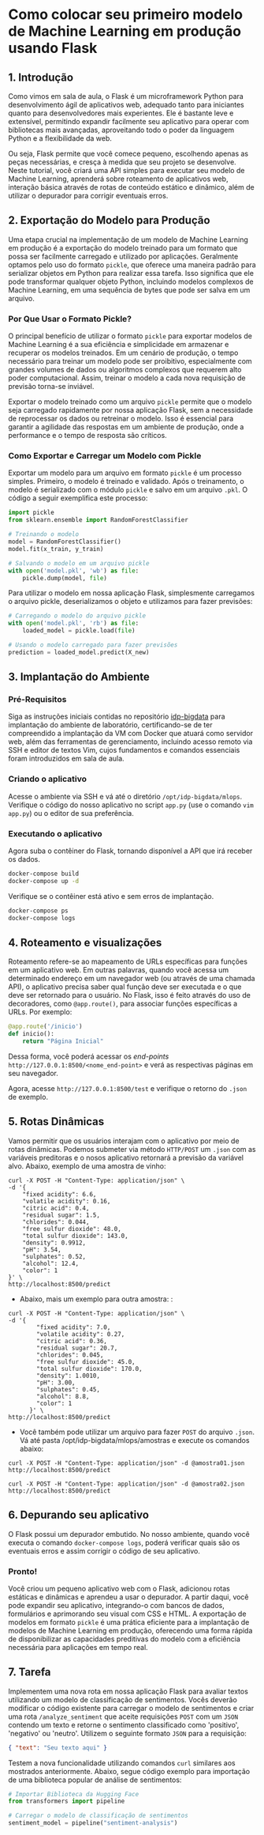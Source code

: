 # Como colocar seu primeiro modelo de Machine Learning em produção usando Flask

## 1. Introdução

Como vimos em sala de aula, o Flask é um microframework Python para desenvolvimento ágil de aplicativos web, adequado tanto para iniciantes quanto para desenvolvedores mais experientes. Ele é bastante leve e extensível, permitindo expandir facilmente seu aplicativo para operar com bibliotecas mais avançadas, aproveitando todo o poder da linguagem Python e a flexibilidade da web. 

Ou seja, Flask permite que você comece pequeno, escolhendo apenas as peças necessárias, e cresça à medida que seu projeto se desenvolve. Neste tutorial, você criará uma API simples para executar seu modelo de Machine Learning, aprenderá sobre roteamento de aplicativos web, interação básica através de rotas de conteúdo estático e dinâmico, além de utilizar o depurador para corrigir eventuais erros.

## 2. Exportação do Modelo para Produção

Uma etapa crucial na implementação de um modelo de Machine Learning em produção é a exportação do modelo treinado para um formato que possa ser facilmente carregado e utilizado por aplicações. Geralmente optamos pelo uso do formato `pickle`, que oferece uma maneira padrão para serializar objetos em Python para realizar essa tarefa. Isso significa que ele pode transformar qualquer objeto Python, incluindo modelos complexos de Machine Learning, em uma sequência de bytes que pode ser salva em um arquivo.

### Por Que Usar o Formato Pickle?

O principal benefício de utilizar o formato `pickle` para exportar modelos de Machine Learning é a sua eficiência e simplicidade em armazenar e recuperar os modelos treinados. Em um cenário de produção, o tempo necessário para treinar um modelo pode ser proibitivo, especialmente com grandes volumes de dados ou algoritmos complexos que requerem alto poder computacional. Assim, treinar o modelo a cada nova requisição de previsão torna-se inviável.

Exportar o modelo treinado como um arquivo `pickle` permite que o modelo seja carregado rapidamente por nossa aplicação Flask, sem a necessidade de reprocessar os dados ou retreinar o modelo. Isso é essencial para garantir a agilidade das respostas em um ambiente de produção, onde a performance e o tempo de resposta são críticos.

### Como Exportar e Carregar um Modelo com Pickle

Exportar um modelo para um arquivo em formato `pickle` é um processo simples. Primeiro, o modelo é treinado e validado. Após o treinamento, o modelo é serializado com o módulo `pickle` e salvo em um arquivo `.pkl`. O código a seguir exemplifica este processo:

```python
import pickle
from sklearn.ensemble import RandomForestClassifier

# Treinando o modelo
model = RandomForestClassifier()
model.fit(x_train, y_train)

# Salvando o modelo em um arquivo pickle
with open('model.pkl', 'wb') as file:
    pickle.dump(model, file)
```

Para utilizar o modelo em nossa aplicação Flask, simplesmente carregamos o arquivo pickle, deserializamos o objeto e utilizamos para fazer previsões:
```python
# Carregando o modelo do arquivo pickle
with open('model.pkl', 'rb') as file:
    loaded_model = pickle.load(file)

# Usando o modelo carregado para fazer previsões
prediction = loaded_model.predict(X_new)
```

## 3. Implantação do Ambiente

### Pré-Requisitos

Siga as instruções iniciais contidas no repositório [idp-bigdata](https://github.com/klaytoncastro/idp-bigdata/) para implantação do ambiente de laboratório, certificando-se de ter compreendido a implantação da VM com Docker que atuará como servidor web, além das ferramentas de gerenciamento, incluindo acesso remoto via SSH e editor de textos Vim, cujos fundamentos e comandos essenciais foram introduzidos em sala de aula. 

### Criando o aplicativo

Acesse o ambiente via SSH e vá até o diretório `/opt/idp-bigdata/mlops`. Verifique o código do nosso aplicativo no script `app.py` (use o comando `vim app.py`) ou o editor de sua preferência. 

### Executando o aplicativo 

Agora suba o contêiner do Flask, tornando disponível a API que irá receber os dados. 

```bash
docker-compose build
docker-compose up -d
```

Verifique se o contêiner está ativo e sem erros de implantação. 

```bash
docker-compose ps
docker-compose logs
```

## 4. Roteamento e visualizações

Roteamento refere-se ao mapeamento de URLs específicas para funções em um aplicativo web. Em outras palavras, quando você acessa um determinado endereço em um navegador web (ou através de uma chamada API), o aplicativo precisa saber qual função deve ser executada e o que deve ser retornado para o usuário. No Flask, isso é feito através do uso de decoradores, como `@app.route()`, para associar funções específicas a URLs. Por exemplo:

```python
@app.route('/inicio')
def inicio():
    return "Página Inicial"
```

Dessa forma, você poderá acessar os *end-points* `http://127.0.0.1:8500/<nome_end-point>` e verá as respectivas páginas em seu navegador. 

Agora, acesse `http://127.0.0.1:8500/test` e verifique o retorno do `.json` de exemplo. 

## 5. Rotas Dinâmicas

Vamos permitir que os usuários interajam com o aplicativo por meio de rotas dinâmicas. Podemos submeter via método `HTTP/POST` um `.json` com as variáveis preditoras e o nosos aplicativo retornará a previsão da variável alvo. Abaixo, exemplo de uma amostra de vinho: 

```shell
curl -X POST -H "Content-Type: application/json" \
-d '{
    "fixed acidity": 6.6,
    "volatile acidity": 0.16,
    "citric acid": 0.4,
    "residual sugar": 1.5,
    "chlorides": 0.044,
    "free sulfur dioxide": 48.0,
    "total sulfur dioxide": 143.0,
    "density": 0.9912,
    "pH": 3.54,
    "sulphates": 0.52,
    "alcohol": 12.4,
    "color": 1
}' \
http://localhost:8500/predict
```

- Abaixo, mais um exemplo para outra amostra: : 

```shell
curl -X POST -H "Content-Type: application/json" \
-d '{
        "fixed acidity": 7.0,
        "volatile acidity": 0.27,
        "citric acid": 0.36,
        "residual sugar": 20.7,
        "chlorides": 0.045,
        "free sulfur dioxide": 45.0,
        "total sulfur dioxide": 170.0,
        "density": 1.0010,
        "pH": 3.00,
        "sulphates": 0.45,
        "alcohol": 8.8,
        "color": 1
      }' \
http://localhost:8500/predict
```

- Você também pode utilizar um arquivo para fazer `POST` do arquivo `.json`. Vá até pasta /opt/idp-bigdata/mlops/amostras e execute os comandos abaixo: 

```shell
curl -X POST -H "Content-Type: application/json" -d @amostra01.json http://localhost:8500/predict
```

```shell
curl -X POST -H "Content-Type: application/json" -d @amostra02.json http://localhost:8500/predict
```

## 6. Depurando seu aplicativo

O Flask possui um depurador embutido. No nosso ambiente, quando você executa o comando `docker-compose logs`, poderá verificar quais são os eventuais erros e assim corrigir o código de seu aplicativo. 

### Pronto! 

Você criou um pequeno aplicativo web com o Flask, adicionou rotas estáticas e dinâmicas e aprendeu a usar o depurador. A partir daqui, você pode expandir seu aplicativo, integrando-o com bancos de dados, formulários e aprimorando seu visual com CSS e HTML. A exportação de modelos em formato `pickle` é uma prática eficiente para a implantação de modelos de Machine Learning em produção, oferecendo uma forma rápida de disponibilizar as capacidades preditivas do modelo com a eficiência necessária para aplicações em tempo real.

## 7. Tarefa

Implementem uma nova rota em nossa aplicação Flask para avaliar textos utilizando um modelo de classificação de sentimentos. Vocês deverão modificar o código existente para carregar o modelo de sentimentos e criar uma rota `/analyze_sentiment` que aceite requisições `POST` com um `JSON` contendo um texto e retorne o sentimento classificado como 'positivo', 'negativo' ou 'neutro'. Utilizem o seguinte formato `JSON` para a requisição: 

```json
{ "text": "Seu texto aqui" }
```
Testem a nova funcionalidade utilizando comandos `curl` similares aos mostrados anteriormente. Abaixo, segue código exemplo para importação de uma biblioteca popular de análise de sentimentos:

```python
# Importar Biblioteca da Hugging Face
from transformers import pipeline

# Carregar o modelo de classificação de sentimentos
sentiment_model = pipeline("sentiment-analysis")

```